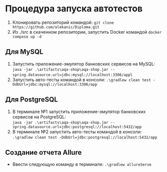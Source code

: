 # Процедура запуска автотестов

1. Клонировать репозиторий командой: `git clone https://github.com/alekanic/Diploma.git`
2. Из ./src в скаченном репозитории, запустить Docker командой `docker compose up -d`

## Для MySQL

1. Запустить приложение-эмулятор банковских сервисов на MySQL:\
`java -jar .\artifacts\aqa-shop\aqa-shop.jar --spring.datasource.url=jdbc:mysql://localhost:3306/app`\
2. Запустить авто-тесты командой в консоли:
`.\gradlew clean test -DdbUrl=jdbc:mysql://localhost:3306/app`

## Для PostgreSQL

1. В терминале №1 запустить приложение-эмулятор банковских сервисов на PostgreSQL:\
`java -jar .\artifacts\aqa-shop\aqa-shop.jar --spring.datasource.url=jdbc:postgresql://localhost:5432/app`
2. В терминале №2 запустить авто-тесты командой в консоли:
`.\gradlew clean test -DdbUrl=jdbc:postgresql://localhost:5432/app`

## Создание отчета Allure

+ Ввести следующую команду в терминале:
`.\gradlew allureServe`